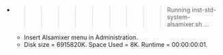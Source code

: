 * >>>>>>>>> Running inst-std-system-alsamixer.sh ...
  * Insert Alsamixer menu in Administration.
  * Disk size = 6915820K. Space Used = 8K. Runtime = 00:00:00:01.
